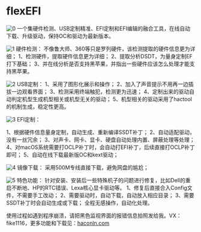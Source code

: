 # flexEFI
![0](https://github.com/user-attachments/assets/bb280b88-e93e-49d1-83c6-ac25dc37cfaa)
一个集硬件检测、USB定制精准、EFI定制和EFI编辑的融合工具，在线自动下载、升级驱动，保持OC和驱动为最新版本。

![1](https://github.com/user-attachments/assets/f30e4821-08ba-44d2-a090-2f781a31abaf)
硬件检测：
不像鲁大师、360等只是罗列硬件，该检测提取的硬件信息更为详细；
1、检测硬件，提取硬件信息更为详细；
2、提取分析DSDT，为量身定制EF打下基础；
3、并在线分析是否支持黑苹果，并指出一些硬件应该怎么处理才能支持黑苹果。

![2](https://github.com/user-attachments/assets/8bcca448-6728-4d31-855e-e4165aa678a1)
USB定制：
1、采用了图形化展示和操作；
2、加入了声音提示不用再一边插拔一边观看界面；
3、检测采用终端触犯，检测更为迅速；
4、定制出来的驱动自动判定机型生成机型相关或机型无关的驱动；
5、机型相关的驱动采用了hactool的机制生成，稳定性更高。

![3](https://github.com/user-attachments/assets/f1a5224b-bee9-42c5-a9f3-24d23fdeec47)
EFI定制：

1、根据硬件信息量身定制，自动生成、重新编译SSDT补丁；
2、自动适配驱动，没有一丝冗余；
3、对声卡、网卡、显卡、硬盘自动处理内置、屏蔽处理等处理；
4、对macOS系统需要打OCLP补丁时，会自动打EFI补丁，后续直接打OCLP补丁即可；
5、自动在线下载最新版OC和kext驱动；

![4](https://github.com/user-attachments/assets/6312fd84-3c66-4e77-8a47-8ffa690bfffc)
镜像下载：
采用500M专线直接下载，避免网盘的尴尬；

![5](https://github.com/user-attachments/assets/141bf33e-074f-497e-a20b-43aa2874339f)
特色功能：
针对安装、安装后一些特殊机子的问题进行修复，比如Dell的重启不断地、HP的RTC错误、Lexa核心显卡驱动等。
1、修复后直接合入Config文件，不需要手工改动；
2、需要驱动时，自动下载，自动放入相应目录；
3、需要SSDT补丁时会自动生成或下载；
全程无感操作，自动化处理。

使用过程如遇到程序崩溃，请把黑色监视界面的报错信息拍照发给我。VX：fike1116，更多功能和下载见：[haconln.com](https://haconln.com)





